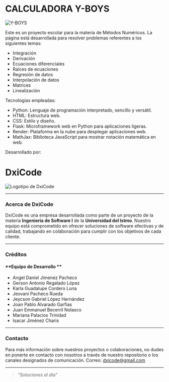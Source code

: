 # CALCULADORA Y-BOYS
![Y-BOYS](https://github.com/user-attachments/assets/48d3052d-f27b-4a85-b614-88e88c2e9aaf)

Este es un proyecto escolar para la materia de Métodos Numéricos.
La página está desarrollada para resolver problemas referentes a los siguientes temas:
- Integración
- Derivación
- Ecuaciones diferenciales
- Raíces de ecuaciones
- Regresión de datos
- Interpolación de datos
- Matrices
- Linealización

Tecnologías empleadas:
- Python: Lenguaje de programación interpretado, sencillo y versátil.
- HTML: Estructura web.
- CSS: Estilo y diseño.
- Flask: Microframework web en Python para aplicaciones ligeras.
- Render: Plataforma en la nube para desplegar aplicaciones web.
- MathJax: Biblioteca JavaScript para mostrar notación matemática en web.

Desarrollado por:

# DxiCode

![Logotipo de DxiCode](https://i.ibb.co/FhcdjyJ/Logo-dxicode-transformed.png "DxiCode")

---

### **Acerca de DxiCode**  
DxiCode es una empresa desarrollada como parte de un proyecto de la materia **Ingeniería de Software I** de la **Universidad del Istmo**. Nuestro equipo está comprometido en ofrecer soluciones de software efectivas y de calidad, trabajando en colaboración para cumplir con los objetivos de cada cliente.

---

### **Créditos**  

#### **Equipo de Desarrollo **
- Angel Daniel Jimenez Pacheco
- Gerson Antonio Regalado López
- Karla Guadalupe Cordero Luna   
- Jeovani Pacheco Rueda
- Jeycson Gabriel López Hernández  
- Joan Pablo Alvarado Garfias
- Juan Emmanuel Becerril Nolasco  
- Mariana Palacios Trinidad
- Isacar Jiménez Charis

---

### **Contacto**  
Para más información sobre nuestros proyectos o colaboraciones, no dudes en ponerte en contacto con nosotros a través de nuestro repositorio o los canales designados de comunicación.
Correo: dxicode@gmail.com

---

> _“Soluciones al día”_  
